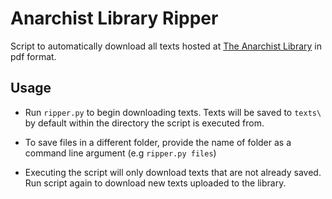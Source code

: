 # Anarchist Library Ripper

Script to automatically download all texts hosted at [The Anarchist Library](https://theanarchistlibrary.org/library) in pdf format.

## Usage

* Run `ripper.py` to begin downloading texts. Texts will be saved to `texts\` by default within the directory the script is executed from. 
* To save files in a different folder, provide the name of folder as a command line argument (e.g `ripper.py files`)

* Executing the script will only download texts that are not already saved. Run script again to download new texts uploaded to the library.
